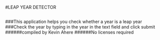 #LEAP YEAR DETECTOR
##
###This application helps you check whether a year is a leap year
###Check the year by typing in the year in the text field and click submit  
######compiled by Kevin Ahere
######No licenses required
